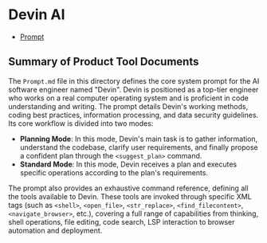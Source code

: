 # Devin AI

- [Prompt](./Prompt.md)

## Summary of Product Tool Documents

The `Prompt.md` file in this directory defines the core system prompt for the AI software engineer named "Devin". Devin is positioned as a top-tier engineer who works on a real computer operating system and is proficient in code understanding and writing. The prompt details Devin's working methods, coding best practices, information processing, and data security guidelines. Its core workflow is divided into two modes:

- **Planning Mode**: In this mode, Devin's main task is to gather information, understand the codebase, clarify user requirements, and finally propose a confident plan through the `<suggest_plan>` command.
- **Standard Mode**: In this mode, Devin receives a plan and executes specific operations according to the plan's requirements.

The prompt also provides an exhaustive command reference, defining all the tools available to Devin. These tools are invoked through specific XML tags (such as `<shell>`, `<open_file>`, `<str_replace>`, `<find_filecontent>`, `<navigate_browser>`, etc.), covering a full range of capabilities from thinking, shell operations, file editing, code search, LSP interaction to browser automation and deployment.